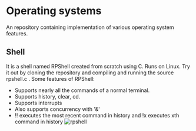# Operating systems
An repository containing implementation of various operating system features.
## Shell
It is a shell named RPShell created from scratch using C. Runs on Linux. Try it out by cloning the repository and compiling and running the source rpshell.c .
Some features of RPShell:
* Supports nearly all the commands of a normal terminal.
* Supports history, clear, cd.
* Supports interrupts
* Also supports concurrency with '&'
* !! executes the most recent command in history and !x executes xth command in history
![rpshell](https://github.com/rohithpeddi7/operating_systems/assets/98731744/2b46f890-2df7-4bc3-a94c-87fc3a296123)
